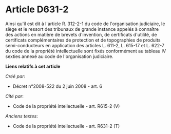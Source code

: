 # Article D631-2

Ainsi qu'il est dit à l'article R. 312-2-1 du code de l'organisation judiciaire, le siège et le ressort des tribunaux de
grande instance appelés à connaître des actions en matière de brevets d'invention, de certificats d'utilité, de certificats
complémentaires de protection et de topographies de produits semi-conducteurs en application des articles L. 611-2, L. 615-17
et L. 622-7 du code de la propriété intellectuelle sont fixés conformément au tableau IV sexties annexé au code de
l'organisation judiciaire.

**Liens relatifs à cet article**

_Créé par_:

  - Décret n°2008-522 du 2 juin 2008 - art. 6

_Cité par_:

  - Code de la propriété intellectuelle - art. R615-2 (V)

_Anciens textes_:

  - Code de la propriété intellectuelle - art. R631-2 (T)
